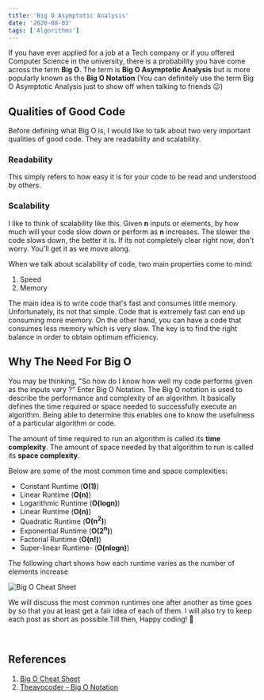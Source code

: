 ```yaml
---
title: 'Big O Asymptotic Analysis'
date: '2020-08-03'
tags: ['Algorithms']
---
```



If you have ever applied for a job at a Tech company or if you offered Computer Science in the university, 
there is a probability you have come across the term **Big O**. The term is **Big O Asymptotic Analysis** but is more 
popularly known as the **Big O Notation** (You can definitely use the term Big O Asymptotic Analysis just to show off 
when talking to friends :wink:)

## Qualities of Good Code
Before defining what Big O is, I would like to talk about two very important qualities of good code. They are readability
and scalability.

### Readability
This simply refers to how easy it is for your code to be read and understood by others.

### Scalability
I like to think of scalability like this. Given **n** inputs or elements, by how much will your code slow down or perform as **n** increases. 
The slower the code slows down, the better it is. If its not completely clear right now, don't worry. You'll get it as we move along.

When we talk about scalability of code, two main properties come to mind:
1. Speed
2. Memory

The main idea is to write code that's fast and consumes little memory. Unfortunately, its not that simple. Code that is 
extremely fast can end up consuming more memory. On the other hand, you can have a code that consumes less memory which is
very slow. The key is to find the right balance in order to obtain optimum efficiency.

## Why The Need For Big O
You may be thinking, "So how do I know how well my code performs given as the inputs vary ?" Enter Big O Notation. The Big O
notation is used to describe the performance and complexity of an algorithm. It basically defines the time required or space
needed to successfully execute an algorithm. Being able to determine this enables one to know the usefulness of a particular
algorithm or code.

The amount of time required to run an algorithm is called its **time complexity**. The amount of space needed by that algorithm
to run is called its **space complexity**.

Below are some of the most common time and space complexities:
* Constant Runtime (**O(1)**)
* Linear Runtime (**O(n)**)
* Logarithmic Runtime (**O(logn)**)
* Linear Runtime (**O(n)**)
* Quadratic Runtime (**O(n<sup>2</sup>)**)
* Exponential Runtime (**O(2<sup>n</sup>)**)
* Factorial Runtime (**O(n!)**)
* Super-linear Runtime- (**O(nlogn)**)

The following chart shows how each runtime varies as the number of elements increase

![Big O Cheat Sheet](https://miro.medium.com/max/2928/1*5ZLci3SuR0zM_QlZOADv8Q.jpeg)

We will discuss the most common runtimes one after another as time goes by so that you at least get a fair idea of each of
them. I will also try to keep each post as short as possible.Till then, Happy coding! :punch:

<br />

## References
1. <a href="https://www.bigocheatsheet.com/" target="_blank">Big O Cheat Sheet</a>
2. <a href="https://www.theavocoder.com/big-o-notation/2018/12/22/big-o-notation" target="_blank">Theavocoder - Big O Notation</a>




